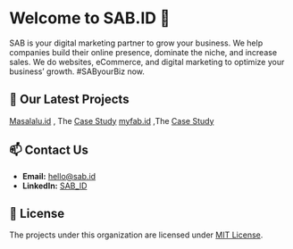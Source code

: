 # Welcome to SAB.ID 👋


SAB is your digital marketing partner to grow your business. We help companies build their online presence, dominate the niche, and increase sales.
We do websites, eCommerce, and digital marketing to optimize your business’ growth. #SAByourBiz now.

## 🤝 Our Latest Projects

[Masalalu.id](https://www.masalalu.id/) , The [Case Study](https://www.sab.id/masalalu/)
[myfab.id](https://www.myfab.id/) ,The [Case Study](https://www.sab.id/myfab/)



## 📫 Contact Us

- **Email:** [hello@sab.id](mailto:hello@sab.id)
- **LinkedIn:** [SAB_ID](https://www.linkedin.com/company/sabyourbiz/)

## 📖 License

The projects under this organization are licensed under [MIT License](#).

